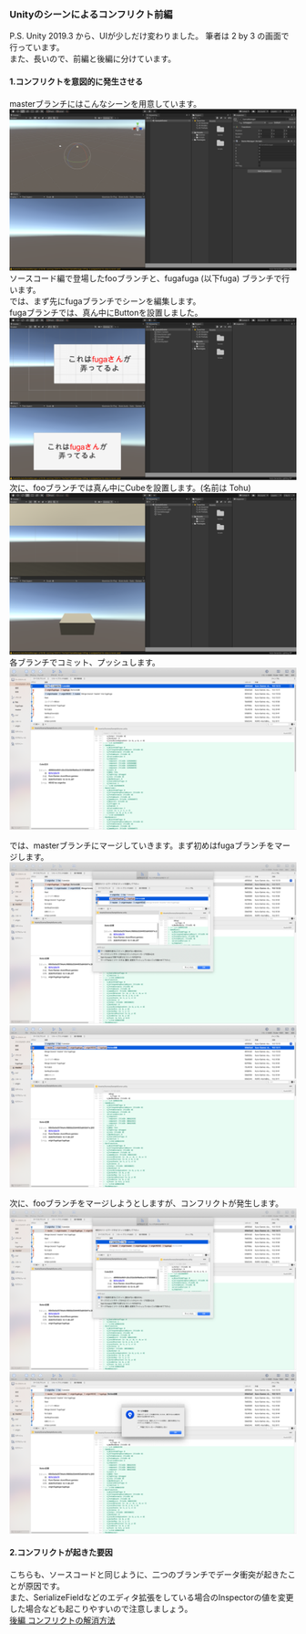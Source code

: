 ### Unityのシーンによるコンフリクト前編
P.S. Unity 2019.3 から、UIが少しだけ変わりました。  筆者は 2 by 3 の画面で行っています。  
また、長いので、前編と後編に分けています。  
#### 1.コンフリクトを意図的に発生させる
masterブランチにはこんなシーンを用意しています。  
![Unity1](https://github.com/KURO-Games/StudyGit/blob/master/pic/StudyConflict/ConflictUnity/01.png)  
ソースコード編で登場したfooブランチと、fugafuga (以下fuga) ブランチで行います。  
では、まず先にfugaブランチでシーンを編集します。  
fugaブランチでは、真ん中にButtonを設置しました。
![Unity2](https://github.com/KURO-Games/StudyGit/blob/master/pic/StudyConflict/ConflictUnity/02.png)  
次に、fooブランチでは真ん中にCubeを設置します。(名前は Tohu)
![Unity3](https://github.com/KURO-Games/StudyGit/blob/master/pic/StudyConflict/ConflictUnity/03.png)  
各ブランチでコミット、プッシュします。
![Unity4](https://github.com/KURO-Games/StudyGit/blob/master/pic/StudyConflict/ConflictUnity/04.png)  
  
では、masterブランチにマージしていきます。まず初めはfugaブランチをマージします。
![Unity5](https://github.com/KURO-Games/StudyGit/blob/master/pic/StudyConflict/ConflictUnity/05.png)  
![Unity6](https://github.com/KURO-Games/StudyGit/blob/master/pic/StudyConflict/ConflictUnity/06.png)  
  
次に、fooブランチをマージしようとしますが、コンフリクトが発生します。  
![Unity7](https://github.com/KURO-Games/StudyGit/blob/master/pic/StudyConflict/ConflictUnity/07.png)  
![Unity8](https://github.com/KURO-Games/StudyGit/blob/master/pic/StudyConflict/ConflictUnity/08.png)  
  
  #### 2.コンフリクトが起きた要因
  こちらも、ソースコードと同じように、二つのブランチでデータ衝突が起きたことが原因です。  
  また、SerializeFieldなどのエディタ拡張をしている場合のInspectorの値を変更した場合なども起こりやすいので注意しましょう。  
  [後編 コンフリクトの解消方法](https://github.com/KURO-Games/StudyGit/blob/master/md/Conflict/conflict-unity-scene2.md)
